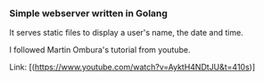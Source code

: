### Simple webserver written in Golang 

It serves static files to display a user's name, the date and time.

I followed Martin Ombura's tutorial from youtube.

Link: [(https://www.youtube.com/watch?v=AyktH4NDtJU&t=410s)]